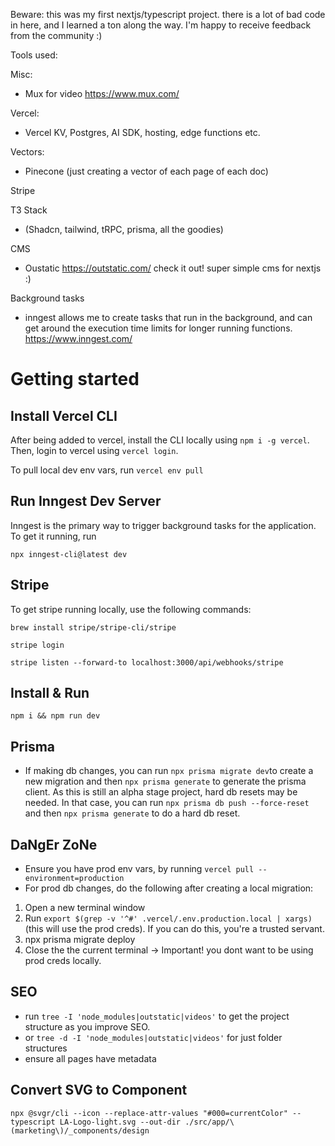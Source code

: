 Beware: this was my first nextjs/typescript project. there is a lot of bad code in here, and I learned a ton along the way. I'm happy to receive feedback from the community :) 

Tools used: 

Misc:

- Mux for video https://www.mux.com/

Vercel:

- Vercel KV, Postgres, AI SDK, hosting, edge functions etc.

Vectors:

- Pinecone (just creating a vector of each page of each doc)

Stripe

T3 Stack 

- (Shadcn, tailwind, tRPC, prisma, all the goodies)

CMS 

- Oustatic https://outstatic.com/ check it out! super simple cms for nextjs :) 

Background tasks 

- inngest allows me to create tasks that run in the background, and can get around the execution time limits for longer running functions. 
https://www.inngest.com/


# Getting started

## Install Vercel CLI

After being added to vercel, install the CLI locally using `npm i -g vercel`. Then, login to vercel using `vercel login`.

To pull local dev env vars, run ```vercel env pull```

## Run Inngest Dev Server

Inngest is the primary way to trigger background tasks for the application. To get it running, run

`npx inngest-cli@latest dev`

## Stripe

To get stripe running locally, use the following commands:

```brew install stripe/stripe-cli/stripe```

```stripe login```

```stripe listen --forward-to localhost:3000/api/webhooks/stripe```

## Install & Run

`npm i && npm run dev`

    
## Prisma

- If making db changes, you can run `npx prisma migrate dev`to create a new migration and then `npx prisma generate` to generate the prisma client. As this is still an alpha stage project, hard db resets may be needed. In that case, you can run `npx prisma db push --force-reset` and then `npx prisma generate` to do a hard db reset.

## DaNgEr ZoNe

- Ensure you have prod env vars, by running `vercel pull --environment=production`
- For prod db changes, do the following after creating a local migration:

1. Open a new terminal window
2. Run `export $(grep -v '^#' .vercel/.env.production.local | xargs)` (this will use the prod creds). If you can do this, you're a trusted servant.
3. npx prisma migrate deploy
4. Close the the current terminal -> Important! you dont want to be using prod creds locally. 



## SEO

- run `tree -I 'node_modules|outstatic|videos'` to get the project structure as you improve SEO. 
- or `tree -d -I 'node_modules|outstatic|videos'` for just folder structures
- ensure all pages have metadata 

## Convert SVG to Component

```npx @svgr/cli --icon --replace-attr-values "#000=currentColor" --typescript LA-Logo-light.svg --out-dir ./src/app/\(marketing\)/_components/design```

